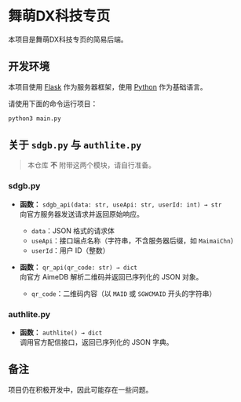 # 舞萌DX科技专页

本项目是舞萌DX科技专页的简易后端。

## 开发环境

本项目使用 [Flask](https://flask.palletsprojects.com/) 作为服务器框架，使用 [Python](https://python.org/) 作为基础语言。

请使用下面的命令运行项目：

```bash
python3 main.py
```

## 关于 `sdgb.py` 与 `authlite.py`

> 本仓库 **不** 附带这两个模块，请自行准备。

### sdgb.py

- **函数：** `sdgb_api(data: str, useApi: str, userId: int) → str`  
  向官方服务器发送请求并返回原始响应。  
  - `data`：JSON 格式的请求体  
  - `useApi`：接口端点名称（字符串，不含服务器后缀，如 `MaimaiChn`）  
  - `userId`：用户 ID（整数）  

- **函数：** `qr_api(qr_code: str) → dict`  
  向官方 AimeDB 解析二维码并返回已序列化的 JSON 对象。  
  - `qr_code`：二维码内容（以 `MAID` 或 `SGWCMAID` 开头的字符串）  

### authlite.py

- **函数：** `authlite() → dict`  
  调用官方配信接口，返回已序列化的 JSON 字典。

## 备注

项目仍在积极开发中，因此可能存在一些问题。